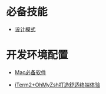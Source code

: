 # 必备技能

- [设计模式](./设计模式/设计模式目录.md)



# 开发环境配置

- [Mac必备软件](./开发环境配置/Mac必备软件.md)

- [iTerm2+OhMyZsh打造舒适终端体验](./开发环境配置/iTerm2+OhMyZsh打造舒适终端体验.md)

